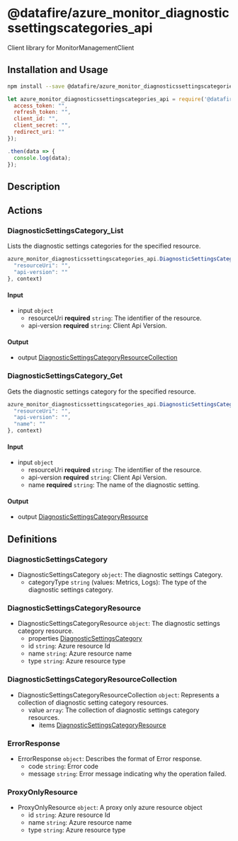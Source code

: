 # @datafire/azure_monitor_diagnosticssettingscategories_api

Client library for MonitorManagementClient

## Installation and Usage
```bash
npm install --save @datafire/azure_monitor_diagnosticssettingscategories_api
```
```js
let azure_monitor_diagnosticssettingscategories_api = require('@datafire/azure_monitor_diagnosticssettingscategories_api').create({
  access_token: "",
  refresh_token: "",
  client_id: "",
  client_secret: "",
  redirect_uri: ""
});

.then(data => {
  console.log(data);
});
```

## Description



## Actions

### DiagnosticSettingsCategory_List
Lists the diagnostic settings categories for the specified resource.


```js
azure_monitor_diagnosticssettingscategories_api.DiagnosticSettingsCategory_List({
  "resourceUri": "",
  "api-version": ""
}, context)
```

#### Input
* input `object`
  * resourceUri **required** `string`: The identifier of the resource.
  * api-version **required** `string`: Client Api Version.

#### Output
* output [DiagnosticSettingsCategoryResourceCollection](#diagnosticsettingscategoryresourcecollection)

### DiagnosticSettingsCategory_Get
Gets the diagnostic settings category for the specified resource.


```js
azure_monitor_diagnosticssettingscategories_api.DiagnosticSettingsCategory_Get({
  "resourceUri": "",
  "api-version": "",
  "name": ""
}, context)
```

#### Input
* input `object`
  * resourceUri **required** `string`: The identifier of the resource.
  * api-version **required** `string`: Client Api Version.
  * name **required** `string`: The name of the diagnostic setting.

#### Output
* output [DiagnosticSettingsCategoryResource](#diagnosticsettingscategoryresource)



## Definitions

### DiagnosticSettingsCategory
* DiagnosticSettingsCategory `object`: The diagnostic settings Category.
  * categoryType `string` (values: Metrics, Logs): The type of the diagnostic settings category.

### DiagnosticSettingsCategoryResource
* DiagnosticSettingsCategoryResource `object`: The diagnostic settings category resource.
  * properties [DiagnosticSettingsCategory](#diagnosticsettingscategory)
  * id `string`: Azure resource Id
  * name `string`: Azure resource name
  * type `string`: Azure resource type

### DiagnosticSettingsCategoryResourceCollection
* DiagnosticSettingsCategoryResourceCollection `object`: Represents a collection of diagnostic setting category resources.
  * value `array`: The collection of diagnostic settings category resources.
    * items [DiagnosticSettingsCategoryResource](#diagnosticsettingscategoryresource)

### ErrorResponse
* ErrorResponse `object`: Describes the format of Error response.
  * code `string`: Error code
  * message `string`: Error message indicating why the operation failed.

### ProxyOnlyResource
* ProxyOnlyResource `object`: A proxy only azure resource object
  * id `string`: Azure resource Id
  * name `string`: Azure resource name
  * type `string`: Azure resource type


